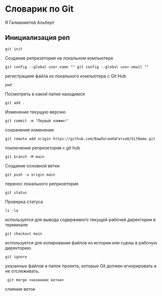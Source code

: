 # Словарик по Git
Я Галиахметов Альберт
## Инициализация реп
```
git init
```
Создание репризетория на локальном компьютере
```
git config --global user.name "" git config --global user.email ""
```
регистрациия файла из локального компьютера с Git Hub
```
pwd
```
Посмотреть в какой папке находимся
```
git add .
```
Изменение текущую версию
```
git commit -m "Первый коммит"
```
сохранение изменение
```
git remote add origin https://github.com/ВашЛогинНаГитхаб/GitName.git
```
поключение репризетория с git hub
```
git branch -M main
```
Создание основной ветки
```
git push -u origin main
```
перенос локального репризетория
```
git status
```
Проверка статуса
```
ls -la
```
используется для вывода содержимого текущей рабочей директории в терминале
```
git checkout main
```
используется для копирования файлов из истории или сцены в рабочую директорию.
```
git ignore
```
указанных файлов и папок проекта, которые Git должен игнорировать и не отслеживать.
```
 git merge <название ветки>
```
слияние веток

